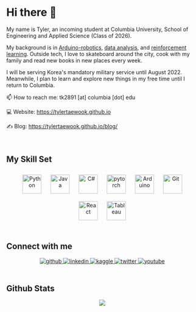 # **Hi there 👋**  
  

My name is Tyler, an incoming student at Columbia University, School of Engineering and Applied Science (Class of 2026).

My background is in [Arduino-robotics](https://www.youtube.com/watch?v=WXjisSnfGTI&ab_channel=TylerKim), [data analysis](https://www.linkedin.com/in/tylertaewook/detail/treasury/position:1607827254/?entityUrn=urn%3Ali%3Afsd_profileTreasuryMedia%3A(ACoAAChkaKoBrvtkh7FkqX9cjhvkJ_Ii5MwnFto%2C1609389028446)&section=position%3A1607827254&treasuryCount=1), and [reinforcement learning](https://github.com/tylertaewook/RLpapers).
Outside tech, I love to skateboard around the city, cook with my family and read new books in new places every week.

I will be serving Korea's mandatory military service until August 2022. Meanwhile, I plan to learn and explore new things in my free time until I return to Columbia.


📫 How to reach me: tk2891 [at] columbia [dot] edu

💻 Website: https://tylertaewook.github.io

✍️ Blog: https://tylertaewook.github.io/blog/



<br/>  


## My Skill Set  
<div align="center">  
<img style="margin: 10px" src="https://profilinator.rishav.dev/skills-assets/python-original.svg" alt="Python" height="50" />  
<img style="margin: 10px" src="https://profilinator.rishav.dev/skills-assets/java-original-wordmark.svg" alt="Java" height="50" />  
<img style="margin: 10px" src="https://profilinator.rishav.dev/skills-assets/csharp-original.svg" alt="C#" height="50" />   
<img style="margin: 10px" src="https://profilinator.rishav.dev/skills-assets/pytorch-icon.svg" alt="pytorch" height="50" />  
<img style="margin: 10px" src="https://profilinator.rishav.dev/skills-assets/arduino.png" alt="Arduino" height="50" />  
<img style="margin: 10px" src="https://profilinator.rishav.dev/skills-assets/git-scm-icon.svg" alt="Git" height="50" />  
<img style="margin: 10px" src="https://profilinator.rishav.dev/skills-assets/react-original-wordmark.svg" alt="React" height="50" />  
<img style="margin: 10px" src="https://profilinator.rishav.dev/skills-assets/tableau.svg" alt="Tableau" height="50" /> 

</div>  

<br/>  


## Connect with me  
<div align="center">
<a href="https://github.com/tylertaewook" target="_blank">
<img src=https://img.shields.io/badge/github-%2324292e.svg?&style=for-the-badge&logo=github&logoColor=white alt=github style="margin-bottom: 5px;" />
</a>
<a href="https://linkedin.com/in/tylertaewook" target="_blank">
<img src=https://img.shields.io/badge/linkedin-%231E77B5.svg?&style=for-the-badge&logo=linkedin&logoColor=white alt=linkedin style="margin-bottom: 5px;" />
</a>
<a href="https://www.kaggle.com/tylertaewook" target="_blank">
<img src=https://img.shields.io/badge/kaggle-%2344BAE8.svg?&style=for-the-badge&logo=kaggle&logoColor=white alt=kaggle style="margin-bottom: 5px;" />
</a>
<a href="https://twitter.com/tylertaewook" target="_blank">
<img src=https://img.shields.io/badge/twitter-%2300acee.svg?&style=for-the-badge&logo=twitter&logoColor=white alt=twitter style="margin-bottom: 5px;" />
<a href="https://www.youtube.com/user/alitecraft" target="_blank">
<img src=https://img.shields.io/badge/youtube-%23EE4831.svg?&style=for-the-badge&logo=youtube&logoColor=white alt=youtube style="margin-bottom: 5px;" />
</a>  
</div>  
  

<br/>  


## Github Stats  
<div align="center"><img src="https://github-readme-stats.vercel.app/api?username=tylertaewook&show_icons=true&count_private=true&hide_border=true" align="center" /></div>
<br />


